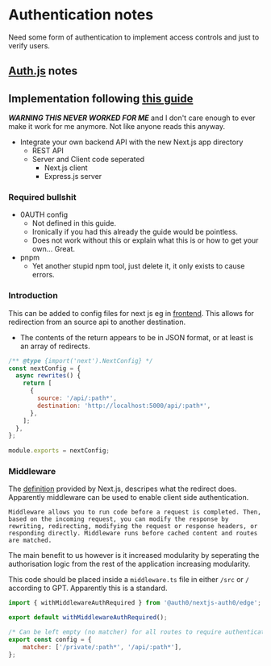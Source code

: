 # Authentication notes
Need some form of authentication to implement access controls and just to verify users.

## [Auth.js](https://authjs.dev/) notes

## Implementation following [this guide](https://benjamin-chavez.com/blog/integrating-next.js-with-express.js-using-auth0-for-authentication)
***WARNING THIS NEVER WORKED FOR ME*** and I don't care enough to ever make it work for me anymore. Not like anyone reads this anyway.
- Integrate your own backend API with the new Next.js app directory
  - REST API
  - Server and Client code seperated
    - Next.js client
    - Express.js server

### Required bullshit
- 0AUTH config
  - Not defined in this guide.
  - Ironically if you had this already the guide would be pointless.
  - Does not work without this or explain what this is or how to get your own... Great.
- pnpm 
  - Yet another stupid npm tool, just delete it, it only exists to cause errors.


### Introduction
This can be added to config files for next js eg in [frontend](https://github.com/NevadaComp4050/VivaMQ/blob/main/frontend/next.config.mjs). This allows for redirection from an source api to another destination.
- The contents of the return appears to be in JSON format, or at least is an array of redirects.
```js
/** @type {import('next').NextConfig} */
const nextConfig = {
  async rewrites() {
    return [
      {
        source: '/api/:path*',
        destination: 'http://localhost:5000/api/:path*',
      },
    ];
  },
};
 
module.exports = nextConfig;
```

### Middleware
The [definition](https://nextjs.org/docs/app/building-your-application/routing/middleware) provided by Next.js, descripes what the redirect does. Apparently middleware can be used to enable client side authentication.
```
Middleware allows you to run code before a request is completed. Then, based on the incoming request, you can modify the response by rewriting, redirecting, modifying the request or response headers, or responding directly. Middleware runs before cached content and routes are matched.
```
The main benefit to us however is it increased modularity by seperating the authorisation logic from the rest of the application increasing modularity.

This code should be placed inside a `middleware.ts` file in either `/src` or  ` / ` according to GPT. Apparently this is a standard.
```js
import { withMiddlewareAuthRequired } from '@auth0/nextjs-auth0/edge';

export default withMiddlewareAuthRequired();

/* Can be left empty (no matcher) for all routes to require authentication */
export const config = {
    matcher: ['/private/:path*', '/api/:path*'],
};
```

